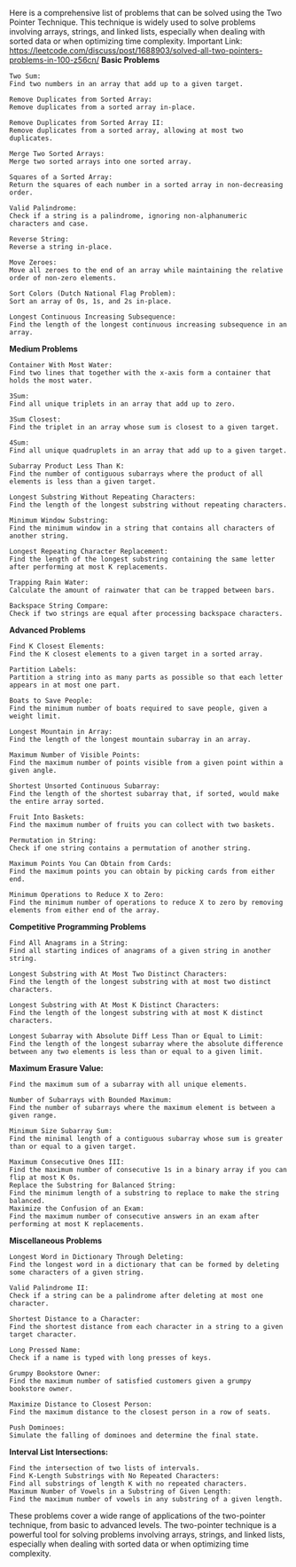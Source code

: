 Here is a comprehensive list of problems that can be solved using the Two Pointer Technique. This technique is widely used to solve problems involving arrays, strings, and linked lists, especially when dealing with sorted data or when optimizing time complexity.
Important Link: https://leetcode.com/discuss/post/1688903/solved-all-two-pointers-problems-in-100-z56cn/
**Basic Problems**

    Two Sum:
    Find two numbers in an array that add up to a given target.
    
    Remove Duplicates from Sorted Array:
    Remove duplicates from a sorted array in-place.
    
    Remove Duplicates from Sorted Array II:
    Remove duplicates from a sorted array, allowing at most two duplicates.
    
    Merge Two Sorted Arrays:
    Merge two sorted arrays into one sorted array.
    
    Squares of a Sorted Array:
    Return the squares of each number in a sorted array in non-decreasing order.
    
    Valid Palindrome:
    Check if a string is a palindrome, ignoring non-alphanumeric characters and case.
    
    Reverse String:
    Reverse a string in-place.
    
    Move Zeroes:
    Move all zeroes to the end of an array while maintaining the relative order of non-zero elements.
    
    Sort Colors (Dutch National Flag Problem):
    Sort an array of 0s, 1s, and 2s in-place.
    
    Longest Continuous Increasing Subsequence:
    Find the length of the longest continuous increasing subsequence in an array.

**Medium Problems**

    Container With Most Water:
    Find two lines that together with the x-axis form a container that holds the most water.
    
    3Sum:
    Find all unique triplets in an array that add up to zero.
    
    3Sum Closest:
    Find the triplet in an array whose sum is closest to a given target.
    
    4Sum:
    Find all unique quadruplets in an array that add up to a given target.
    
    Subarray Product Less Than K:
    Find the number of contiguous subarrays where the product of all elements is less than a given target.
    
    Longest Substring Without Repeating Characters:
    Find the length of the longest substring without repeating characters.
    
    Minimum Window Substring:
    Find the minimum window in a string that contains all characters of another string.
    
    Longest Repeating Character Replacement:
    Find the length of the longest substring containing the same letter after performing at most K replacements.
    
    Trapping Rain Water:
    Calculate the amount of rainwater that can be trapped between bars.
    
    Backspace String Compare:
    Check if two strings are equal after processing backspace characters.

**Advanced Problems**

    Find K Closest Elements:
    Find the K closest elements to a given target in a sorted array.
    
    Partition Labels:
    Partition a string into as many parts as possible so that each letter appears in at most one part.
    
    Boats to Save People:
    Find the minimum number of boats required to save people, given a weight limit.
    
    Longest Mountain in Array:
    Find the length of the longest mountain subarray in an array.
    
    Maximum Number of Visible Points:
    Find the maximum number of points visible from a given point within a given angle.
    
    Shortest Unsorted Continuous Subarray:
    Find the length of the shortest subarray that, if sorted, would make the entire array sorted.
    
    Fruit Into Baskets:
    Find the maximum number of fruits you can collect with two baskets.
    
    Permutation in String:
    Check if one string contains a permutation of another string.
    
    Maximum Points You Can Obtain from Cards:
    Find the maximum points you can obtain by picking cards from either end.
    
    Minimum Operations to Reduce X to Zero:
    Find the minimum number of operations to reduce X to zero by removing elements from either end of the array.

**Competitive Programming Problems**

    Find All Anagrams in a String:
    Find all starting indices of anagrams of a given string in another string.
    
    Longest Substring with At Most Two Distinct Characters:
    Find the length of the longest substring with at most two distinct characters.
    
    Longest Substring with At Most K Distinct Characters:
    Find the length of the longest substring with at most K distinct characters.
    
    Longest Subarray with Absolute Diff Less Than or Equal to Limit:
    Find the length of the longest subarray where the absolute difference between any two elements is less than or equal to a given limit.

**Maximum Erasure Value:**

    Find the maximum sum of a subarray with all unique elements.
    
    Number of Subarrays with Bounded Maximum:
    Find the number of subarrays where the maximum element is between a given range.
    
    Minimum Size Subarray Sum:
    Find the minimal length of a contiguous subarray whose sum is greater than or equal to a given target.
    
    Maximum Consecutive Ones III:
    Find the maximum number of consecutive 1s in a binary array if you can flip at most K 0s.
    Replace the Substring for Balanced String:
    Find the minimum length of a substring to replace to make the string balanced.
    Maximize the Confusion of an Exam:
    Find the maximum number of consecutive answers in an exam after performing at most K replacements.

**Miscellaneous Problems**
    
    Longest Word in Dictionary Through Deleting:
    Find the longest word in a dictionary that can be formed by deleting some characters of a given string.
    
    Valid Palindrome II:
    Check if a string can be a palindrome after deleting at most one character.
    
    Shortest Distance to a Character:
    Find the shortest distance from each character in a string to a given target character.
    
    Long Pressed Name:
    Check if a name is typed with long presses of keys.
    
    Grumpy Bookstore Owner:
    Find the maximum number of satisfied customers given a grumpy bookstore owner.
    
    Maximize Distance to Closest Person:
    Find the maximum distance to the closest person in a row of seats.
    
    Push Dominoes:
    Simulate the falling of dominoes and determine the final state.

**Interval List Intersections:**

    Find the intersection of two lists of intervals.
    Find K-Length Substrings with No Repeated Characters:
    Find all substrings of length K with no repeated characters.
    Maximum Number of Vowels in a Substring of Given Length:
    Find the maximum number of vowels in any substring of a given length.

These problems cover a wide range of applications of the two-pointer technique, from basic to advanced levels. The two-pointer technique is a powerful tool for solving problems involving arrays, strings, and linked lists, especially when dealing with sorted data or when optimizing time complexity.
